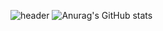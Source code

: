![header](https://capsule-render.vercel.app/api?type=waving&&color=timeGradient&height=300&section=header&text=WELCOME%20TO%20MY%20GITHUB&fontSize=50&animation=fadeIn&descAlignY=0)
![Anurag's GitHub stats](https://github-readme-stats.vercel.app/api?username=markerxz&show_icons=true&theme=radical)
